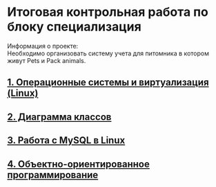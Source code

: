 # Итоговая контрольная работа по блоку специализация
Информация о проекте:  
Необходимо организовать систему учета для питомника в котором живут Pets и Pack animals. 
## [1. Операционные системы и виртуализация (Linux)](# "Операционные системы и виртуализация (Linux)")
## [2. Диаграмма классов](# "Диаграмма классов")
## [3. Работа с MySQL в Linux](# "Работа с MySQL в Linux")
## [4. Объектно-ориентированное программирование](# "Объектно-ориентированное программирование")
